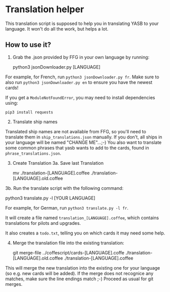 # Translation helper

This translation script is supposed to help you in translating YASB to your
language.
It won't do all the work, but helps a lot.

## How to use it?

1. Grab the .json provided by FFG in your own language by running:

   python3 jsonDownloader.py [LANGUAGE]

For example, for French, run `python3 jsonDownloader.py fr`.
Make sure to also run `python3 jsonDownloader.py en` to ensure you have the
newest cards!

If you get a `ModuleNotFoundError`, you may need to install dependencies using:

    pip3 install requests

2. Translate ship names

Translated ship names are not available from FFG, so you'll need to translate
them in `ship_translations.json` manually.
If you don't, all ships in your language will be named "CHANGE ME"...;-)
You also want to translate some common phrases that yasb wants to add to the
cards, found in `phrase_translations.json`.

3. Create Translation
3a. Save last Translation

   mv ./translation-[LANGUAGE].coffee ./translation-[LANGUAGE].old.coffee

3b. Run the translate script with the following command:

   python3 translate.py -l [YOUR LANGUAGE]

For example, for German, run `python3 translate.py -l fr`.

It will create a file named `translation_[LANGUAGE].coffee`, which contains
translations for pilots and upgrades.

It also creates a `todo.txt`, telling you on which cards it may need some help. 

4. Merge the translation file into the existing translation:

   git merge-file ../coffescript/cards-[LANGUAGE].coffe ./translation-[LANGUAGE].old.coffee ./translation-[LANGUAGE].coffee 

This will merge the new translation into the existing one for your language (so e.g. new cards will be added). If the merge does not recognice any matches, make sure the line endings match ;-)
Proceed as usual for git merges.